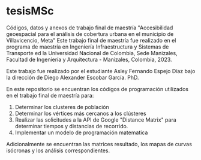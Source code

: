 # tesisMSc
Códigos, datos y anexos de trabajo final de maestría "Accesibilidad geoespacial para el análisis de cobertura urbana en el municipio de Villavicencio, Meta" 
Este trabajo final de maestría fue realizado en el programa de maestría en Ingeniería Infraestructura y Sistemas de Transporte ed la
Universidad Nacional de Colombia, Sede Manizales, Facultad de Ingeniería y Arquitectura - Manizales, Colombia, 2023.

Este trabajo fue realizado por el estudiante Asley Fernando Espejo Díaz bajo la dirección de Diego Alexander Escobar García. PhD. 

En este repositorio se encuentran los códigos de programación utilizados en el trabajo final de maestría para:

1. Determinar los clusteres de población
2. Determinar los vértices más cercanos a los clústeres
3. Realizar las solicitudes a la API de Google "Distance Matrix" para determinar tiempos y distancias de recorrido. 
4. Implementar un modelo de programación matematica

Adicionalmente se encuentran las matrices resultado, los mapas de curvas isócronas y los análisis correspondientes.


